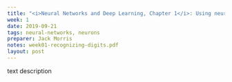 ```yaml
---
title: "<i>Neural Networks and Deep Learning, Chapter 1</i>: Using neural nets to recognize handwritten digits"
week: 1
date: 2019-09-21
tags: neural-networks, neurons
preparer: Jack Morris
notes: week01-recognizing-digits.pdf
layout: post
---
```

text description

